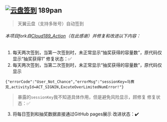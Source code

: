 ## [![云盘签到](https://github.com/y377/189pan/actions/workflows/main.yml/badge.svg)](https://github.com/y377/189pan/actions/workflows/main.yml) 189pan 

> 天翼云盘（支持多账号）自动签到

###### 本项目fork自[Cloud189_Action](https://github.com/qsf728999746/Cloud189_Action)（在此感谢）并修复和改进以下内容：
1. 每天两次签到，当第一次签到时，未正常显示“抽奖获得的容量数”，原代码仅显示“抽奖获得1” 修复状态：✅
2. 每天两次签到，当第二次签到时，未正常显示“抽奖获得的容量数”，原代码仅显示
```
{"errorCode":"User_Not_Chance","errorMsg":"sessionKey=马赛克,activityId=ACT_SIGNIN,ExcuteOverLimitedNumError!"}
```
  > 暴露的`sessionKey`我不知道具体作用，但是避免风险显示，顾修复 修复状态：✅
3. 将每日签到和抽奖数据直接通过GitHub pages展示 改进状态：✔️

